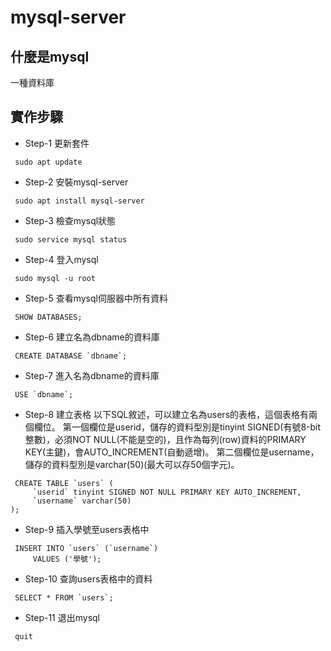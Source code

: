 # mysql-server


## 什麼是mysql
一種資料庫
## 實作步驟
- Step-1 更新套件
```
 sudo apt update 
```
- Step-2 安裝mysql-server 
```
 sudo apt install mysql-server
```
- Step-3 檢查mysql狀態 
```
 sudo service mysql status
```
- Step-4 登入mysql 
```
 sudo mysql -u root

```
- Step-5 查看mysql伺服器中所有資料 
```
 SHOW DATABASES;
``` 
- Step-6 建立名為dbname的資料庫
```
 CREATE DATABASE `dbname`;
```
- Step-7 進入名為dbname的資料庫
```
 USE `dbname`;
```
- Step-8 建立表格 
以下SQL敘述，可以建立名為users的表格，這個表格有兩個欄位。
第一個欄位是userid，儲存的資料型別是tinyint SIGNED(有號8-bit整數)，必須NOT NULL(不能是空的)，且作為每列(row)資料的PRIMARY KEY(主鍵)，會AUTO_INCREMENT(自動遞增)。
第二個欄位是username，儲存的資料型別是varchar(50)(最大可以存50個字元)。
```
 CREATE TABLE `users` (
     `userid` tinyint SIGNED NOT NULL PRIMARY KEY AUTO_INCREMENT,
     `username` varchar(50)
);
```
- Step-9  插入學號至users表格中
```
 INSERT INTO `users` (`username`)
     VALUES ('學號');
```
- Step-10  查詢users表格中的資料
```
 SELECT * FROM `users`;
```
- Step-11 退出mysql 
```
 quit
```
